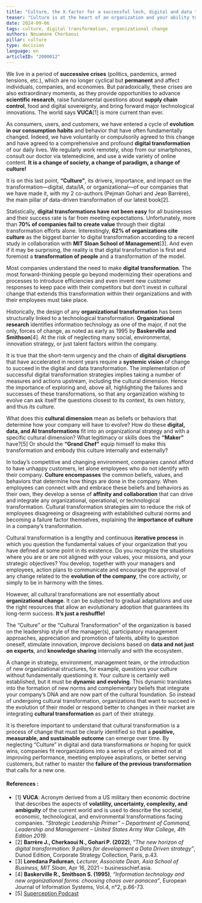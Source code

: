 ```yaml
---
title: "Culture, the X-factor for a successful lech, digital and data transformation!"
teaser: "Culture is at the heart of an organization and your ability to succeed in your transformation depends on cultural alignment. What does a successful culture transformation strategy mean? Paolo Coelho said: 'The future is made to change… and he was more than right'."
date: 2024-09-06
tags: culture, digital transformation, organizational change
authors: Nouamane Cherkaoui
pillar: culture
type: decision
language: en
articleID: "2000012"
---
```



We live in a period of **successive crises** (politics, pandemics, armed tensions, etc.), which are no longer cyclical but **permanent** and affect individuals, companies, and economies. But paradoxically, these crises are also extraordinary moments, as they provide opportunities to advance **scientific research**, raise fundamental questions about **supply chain control**, food and digital sovereignty, and bring forward major technological innovations. The world says **VUCA**[1] is more current than ever.

As consumers, users, and customers, we have entered a cycle of **evolution in our consumption habits** and behavior that have often fundamentally changed. Indeed, we have voluntarily or compulsorily agreed to this change and have agreed to a comprehensive and profound **digital transformation** of our daily lives. We regularly work remotely, shop from our smartphones, consult our doctor via telemedicine, and use a wide variety of online content. **It is a change of society, a change of paradigm, a change of culture!**

It is on this last point, **“Culture”**, its drivers, importance, and impact on the transformation—digital, data/IA, or organizational—of our companies that we have made it, with my 2 co-authors (Pejman Gohari and Jean Barrère), the main pillar of data-driven transformation of our latest book[2].

Statistically, **digital transformations have not been easy** for all businesses and their success rate is far from meeting expectations. Unfortunately, more than **70% of companies fail to create value** through their digital transformation efforts alone. Interestingly, **62% of organizations cite culture** as the biggest barrier to digital transformation according to a recent study in collaboration with **MIT Sloan School of Management**[3]. And even if it may be surprising, the reality is that digital transformation is first and foremost a **transformation of people** and a transformation of the model.

Most companies understand the need to make **digital transformation**. The most forward-thinking people go beyond modernizing their operations and processes to introduce efficiencies and even invent new customer responses to keep pace with their competitors but don’t invest in cultural change that extends this transformation within their organizations and with their employees must take place.

Historically, the design of any **organizational transformation** has been structurally linked to a technological transformation. **Organizational research** identifies information technology as one of the major, if not the only, forces of change, as noted as early as 1995 by **Baskerville and Smithson**[4]. At the risk of neglecting many social, environmental, innovation strategy, or just talent factors within the company.

It is true that the short-term urgency and the chain of **digital disruptions** that have accelerated in recent years require a **systemic vision** of change to succeed in the digital and data transformation. The implementation of successful digital transformation strategies implies taking a number of measures and actions upstream, including the cultural dimension. Hence the importance of exploring and, above all, highlighting the failures and successes of these transformations, so that any organization wishing to evolve can ask itself the questions closest to its context, its own history, and thus its culture.

What does this **cultural dimension** mean as beliefs or behaviors that determine how your company will have to evolve? How do these **digital, data, and AI transformations** fit into an organizational strategy and with a specific cultural dimension? What legitimacy or skills does the **“Maker”** have?[5] Or should the **“Grand Chef”** equip himself to make this transformation and embody this culture internally and externally?

In today’s competitive and changing environment, companies cannot afford to have unhappy customers, let alone employees who do not identify with their company. **Culture encompasses** the common beliefs, values, and behaviors that determine how things are done in the company. When employees can connect with and embrace these beliefs and behaviors as their own, they develop a sense of **affinity and collaboration** that can drive and integrate any organizational, operational, or technological transformation. Cultural transformation strategies aim to reduce the risk of employees disagreeing or disagreeing with established cultural norms and becoming a failure factor themselves, explaining the **importance of culture** in a company’s transformation.

Cultural transformation is a lengthy and continuous **iterative process** in which you question the fundamental values ​​of your organization that you have defined at some point in its existence. Do you recognize the situations where you are or are not aligned with your values, your missions, and your strategic objectives? You develop, together with your managers and employees, action plans to communicate and encourage the approval of any change related to the **evolution of the company**, the core activity, or simply to be in harmony with the times.

However, all cultural transformations are not essentially about **organizational change**. It can be subjected to gradual adaptations and use the right resources that allow an evolutionary adoption that guarantees its long-term success. **It’s just a reshuffle!**

The “Culture” or the “Cultural Transformation” of the organization is based on the leadership style of the manager(s), participatory management approaches, appreciation and promotion of talents, ability to question oneself, stimulate innovation, improve decisions based on **data and not just on experts**, and **knowledge sharing** internally and with the ecosystem.

A change in strategy, environment, management team, or the introduction of new organizational structures, for example, questions your culture without fundamentally questioning it. Your culture is certainly well established, but it must be **dynamic and evolving**. This dynamic translates into the formation of new norms and complementary beliefs that integrate your company’s DNA and are now part of the cultural foundation. So instead of undergoing cultural transformation, organizations that want to succeed in the evolution of their model or respond better to changes in their market are integrating **cultural transformation** as part of their strategy.

It is therefore important to understand that cultural transformation is a process of change that must be clearly identified so that a **positive, measurable, and sustainable outcome** can emerge over time. By neglecting “Culture” in digital and data transformations or hoping for quick wins, companies fit reorganizations into a series of cycles aimed not at improving performance, meeting employee aspirations, or better serving customers, but rather to master the **failure of the previous transformation** that calls for a new one.

#### References : 

- [1] **VUCA**: Acronym derived from a US military then economic doctrine that describes the aspects of **volatility, uncertainty, complexity, and ambiguity** of the current world and is used to describe the societal, economic, technological, and environmental transformations facing companies. *“Strategic Leadership Primer” – Department of Command, Leadership and Management – United States Army War College, 4th Edition 2019.*
- [2] **Barrère J., Cherkaoui N., Gohari P. (2022)**, *“The new horizon of digital transformation: 9 pillars for development a Data Driven strategy”*, Dunod Edition, Corporate Strategy Collection, Paris, p.43.
- [3] **Loredana Padurean**, *Lecturer, Associate Dean, Asia School of Business, MIT Sloan*, Apr 16, 2021 – businesschief.asia.
- [4] **Baskerville R., Smithson S. (1995)**, *“Information technology and new organizational forms: choosing chaos over panacea”*, European Journal of Information Systems, Vol.4, n°2, p.66-73.
- [5] [Superception Podcast](https://www.superception.fr/2022/04/10/podcast-superception-ep-81-jean-barrere-nouamane-cherkaoui-et-pejman-gohari/)
